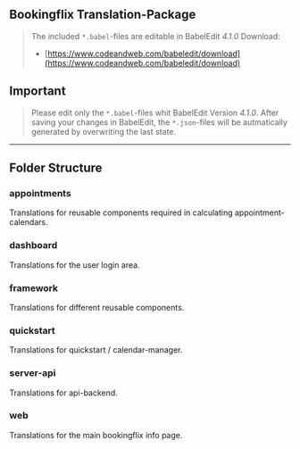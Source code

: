 Bookingflix Translation-Package
---

> The included `*.babel`-files are editable in BabelEdit *4.1.0*
> Download:
> - [https://www.codeandweb.com/babeledit/download](https://www.codeandweb.com/babeledit/download)

## Important
> Please edit only the `*.babel`-files whit BabelEdit Version *4.1.0*. After saving your changes in BabelEdit, the `*.json`-files will be autmatically generated by overwriting the last state.

---

## Folder Structure

### appointments
Translations for reusable components required in calculating appointment-calendars.

### dashboard
Translations for the user login area.

### framework
Translations for different reusable components.

### quickstart
Translations for quickstart / calendar-manager.

### server-api
Translations for api-backend.

### web
Translations for the main bookingflix info page.